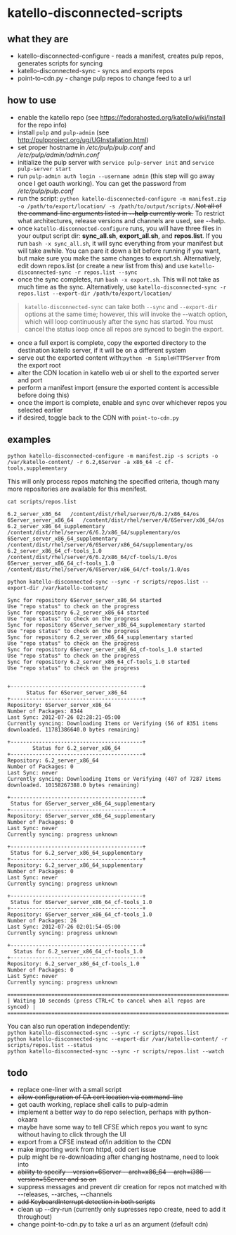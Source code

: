 katello-disconnected-scripts
============================

what they are
-------------
* katello-disconnected-configure - reads a manifest, creates pulp repos, generates scripts for syncing
* katello-disconnected-sync - syncs and exports repos
* point-to-cdn.py - change pulp repos to change feed to a url

how to use
----------

* enable the katello repo (see https://fedorahosted.org/katello/wiki/Install for the repo info)
* install `pulp` and `pulp-admin` (see http://pulpproject.org/ug/UGInstallation.html)
* set proper hostname in _/etc/pulp/pulp.conf_ and _/etc/pulp/admin/admin.conf_
* initialize the pulp server with `service pulp-server init` and `service pulp-server start`
* run `pulp-admin auth login --username admin` (this step will go away once I get oauth working). You can get the password from _/etc/pulp/pulp.conf_
* run the script: `python katello-disconnected-configure -m manifest.zip -o /path/to/export/location/ -s /path/to/output/scripts/`.<del>Not all of the command-line arguments listed in __--help__ currently work.</del> To restrict what architectures, release versions and channels are used, see --help.
* once `katello-disconnected-configure` runs, you will have three files in your output script dir: __sync_all.sh__, __export_all.sh__, and __repos.list__. If you run `bash -x sync_all.sh`, it will sync everything from your manifest but will take awhile. You can pare it down a bit before running if you want, but make sure you make the same changes to export.sh. Alternatively, edit down repos.list (or create a new list from this) and use `katello-disconnected-sync -r repos.list --sync`
* once the sync completes, run `bash -x export.sh`. This will not take as much time as the sync. Alternatively, use `katello-disconnected-sync -r repos.list --export-dir /path/to/export/location/`  
> `katello-disconnected-sync` can take both `--sync` and `--export-dir` options at the same time; however, this will invoke the --watch option, which will loop continuously after the sync has started. You must cancel the status loop once all repos are synced to begin the export.
* once a full export is complete, copy the exported directory to the destination katello server, if it will be on a different system
* serve out the exported content with:`python -m SimpleHTTPServer` from the export root
* alter the CDN location in katello web ui or shell to the exported server and port
* perform a manifest import (ensure the exported content is accessible before doing this)
* once the import is complete, enable and sync over whichever repos you selected earlier
* if desired, toggle back to the CDN with `point-to-cdn.py`

examples
--------
`python katello-disconnected-configure -m manifest.zip -s scripts -o /var/katello-content/ -r 6.2,6Server -a x86_64 -c cf-tools,supplementary`

This will only process repos matching the specified criteria, though many more repositories are available for this menifest.

`cat scripts/repos.list`  

    6.2_server_x86_64	/content/dist/rhel/server/6/6.2/x86_64/os
    6Server_server_x86_64	/content/dist/rhel/server/6/6Server/x86_64/os
    6.2_server_x86_64_supplementary	/content/dist/rhel/server/6/6.2/x86_64/supplementary/os
    6Server_server_x86_64_supplementary	/content/dist/rhel/server/6/6Server/x86_64/supplementary/os
    6.2_server_x86_64_cf-tools_1.0	/content/dist/rhel/server/6/6.2/x86_64/cf-tools/1.0/os
    6Server_server_x86_64_cf-tools_1.0	/content/dist/rhel/server/6/6Server/x86_64/cf-tools/1.0/os

`python katello-disconnected-sync --sync -r scripts/repos.list --export-dir /var/katello-content/`  

    Sync for repository 6Server_server_x86_64 started
    Use "repo status" to check on the progress
    Sync for repository 6.2_server_x86_64 started
    Use "repo status" to check on the progress
    Sync for repository 6Server_server_x86_64_supplementary started
    Use "repo status" to check on the progress
    Sync for repository 6.2_server_x86_64_supplementary started
    Use "repo status" to check on the progress
    Sync for repository 6Server_server_x86_64_cf-tools_1.0 started
    Use "repo status" to check on the progress
    Sync for repository 6.2_server_x86_64_cf-tools_1.0 started
    Use "repo status" to check on the progress
    
    
    +------------------------------------------+
          Status for 6Server_server_x86_64
    +------------------------------------------+
    Repository: 6Server_server_x86_64
    Number of Packages: 8344
    Last Sync: 2012-07-26 02:28:21-05:00
    Currently syncing: Downloading Items or Verifying (56 of 8351 items downloaded. 11781386640.0 bytes remaining)
    
    +------------------------------------------+
            Status for 6.2_server_x86_64
    +------------------------------------------+
    Repository: 6.2_server_x86_64
    Number of Packages: 0
    Last Sync: never
    Currently syncing: Downloading Items or Verifying (407 of 7287 items downloaded. 10158267388.0 bytes remaining)
    
    +------------------------------------------+
     Status for 6Server_server_x86_64_supplementary
    +------------------------------------------+
    Repository: 6Server_server_x86_64_supplementary
    Number of Packages: 0
    Last Sync: never
    Currently syncing: progress unknown
    
    +------------------------------------------+
     Status for 6.2_server_x86_64_supplementary
    +------------------------------------------+
    Repository: 6.2_server_x86_64_supplementary
    Number of Packages: 0
    Last Sync: never
    Currently syncing: progress unknown
    
    +------------------------------------------+
     Status for 6Server_server_x86_64_cf-tools_1.0
    +------------------------------------------+
    Repository: 6Server_server_x86_64_cf-tools_1.0
    Number of Packages: 26
    Last Sync: 2012-07-26 02:01:54-05:00
    Currently syncing: progress unknown
    
    +------------------------------------------+
      Status for 6.2_server_x86_64_cf-tools_1.0
    +------------------------------------------+
    Repository: 6.2_server_x86_64_cf-tools_1.0
    Number of Packages: 0
    Last Sync: never
    Currently syncing: progress unknown
    
    =========================================================================
    | Waiting 10 seconds (press CTRL+C to cancel when all repos are synced) |
    =========================================================================

You can also run operation independently:  
`python katello-disconnected-sync --sync -r scripts/repos.list`  
`python katello-disconnected-sync --export-dir /var/katello-content/ -r scripts/repos.list --status`  
`python katello-disconnected-sync --sync -r scripts/repos.list --watch`  


todo
----

* replace one-liner with a small script
* <del>allow configuration of CA cert location via command-line</del>
* get oauth working, replace shell calls to pulp-admin
* implement a better way to do repo selection, perhaps with python-okaara
* maybe have some way to tell CFSE which repos you want to sync without having to click through the UI
* export from a CFSE instead of/in addition to the CDN
* make importing work from httpd, odd cert issue
* pulp might be re-downloading after changing hostname, need to look into
* <del>ability to specify --version=6Server --arch=x86_64 --arch=i386 --version=5Server and so on</del>
* suppress messages and prevent dir creation for repos not matched with --releases, --arches, --channels
* <del>add KeyboardInterrupt detection in both scripts</del>
* clean up --dry-run (currently only supresses repo create, need to add it throughout)
* change point-to-cdn.py to take a url as an argument (default cdn)

